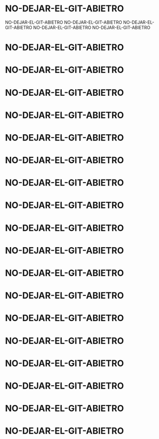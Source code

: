 # NO-DEJAR-EL-GIT-ABIETRO
NO-DEJAR-EL-GIT-ABIETRO
NO-DEJAR-EL-GIT-ABIETRO
NO-DEJAR-EL-GIT-ABIETRO
NO-DEJAR-EL-GIT-ABIETRO
NO-DEJAR-EL-GIT-ABIETRO
# NO-DEJAR-EL-GIT-ABIETRO
# NO-DEJAR-EL-GIT-ABIETRO
# NO-DEJAR-EL-GIT-ABIETRO

# NO-DEJAR-EL-GIT-ABIETRO

# NO-DEJAR-EL-GIT-ABIETRO

# NO-DEJAR-EL-GIT-ABIETRO

# NO-DEJAR-EL-GIT-ABIETRO

# NO-DEJAR-EL-GIT-ABIETRO
# NO-DEJAR-EL-GIT-ABIETRO

# NO-DEJAR-EL-GIT-ABIETRO

# NO-DEJAR-EL-GIT-ABIETRO

# NO-DEJAR-EL-GIT-ABIETRO

# NO-DEJAR-EL-GIT-ABIETRO

# NO-DEJAR-EL-GIT-ABIETRO

# NO-DEJAR-EL-GIT-ABIETRO

# NO-DEJAR-EL-GIT-ABIETRO

# NO-DEJAR-EL-GIT-ABIETRO

# NO-DEJAR-EL-GIT-ABIETRO

